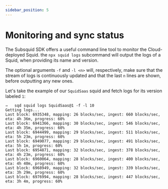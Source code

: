 ```yaml
---
sidebar_position: 5
---
```



# Monitoring and sync status

The Subsquid SDK offers a useful command line tool to monitor the Cloud-deployed Squid. the `npx squid logs` subcommand will output the logs of a Squid, when providing its name and version.

The optional arguments `-f` and `-l <n>` will, respectively, make sure that the stream of logs is continuously updated and that the last `n` lines are shown, before outputting any new ones.

Let's take the example of our `SquidSaas` squid and fetch logs for its version labeled `1`:

```
⇒   sqd squid logs SquidSaas@1 -f -l 10
Getting logs...
Last block: 6935348, mapping: 26 blocks/sec, ingest: 660 blocks/sec, eta: 4h 36m, progress: 60%
Last block: 6941366, mapping: 30 blocks/sec, ingest: 546 blocks/sec, eta: 4h 35m, progress: 60%
Last block: 6944499, mapping: 29 blocks/sec, ingest: 511 blocks/sec, eta: 5h 23m, progress: 60%
Last block: 6949077, mapping: 29 blocks/sec, ingest: 491 blocks/sec, eta: 5h 1m, progress: 60%
Last block: 6954871, mapping: 32 blocks/sec, ingest: 378 blocks/sec, eta: 4h 23m, progress: 60%
Last block: 6960064, mapping: 28 blocks/sec, ingest: 400 blocks/sec, eta: 4h 40m, progress: 60%
Last block: 6968949, mapping: 32 blocks/sec, ingest: 339 blocks/sec, eta: 3h 29m, progress: 60%
Last block: 6976994, mapping: 28 blocks/sec, ingest: 447 blocks/sec, eta: 3h 4m, progress: 60%
```
